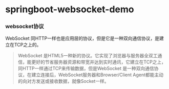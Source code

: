 # springboot-websocket-demo

### websocket协议
WebSocket 同HTTP一样也是应用层的协议，但是它是一种双向通信协议，是建立在TCP之上的。

>WebSocket 是HTML5一种新的协议。它实现了浏览器与服务器全双工通信，能更好的节省服务器资源和带宽并达到实时通讯，它建立在TCP之上，同HTTP一样通过TCP来传输数据，但是WebSocket 是一种双向通信协议，在建立连接后，WebSocket服务器和Browser/Client Agent都能主动的向对方发送或接收数据，就像Socket一样。

